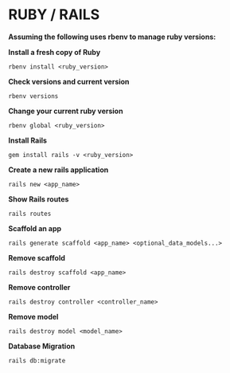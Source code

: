 # RUBY / RAILS

**Assuming the following uses rbenv to manage ruby versions:**

**Install a fresh copy of Ruby**
```
rbenv install <ruby_version>
```

**Check versions and current version**
```
rbenv versions
```

**Change your current ruby version**
```
rbenv global <ruby_version>
```

**Install Rails**
```
gem install rails -v <ruby_version>
```

**Create a new rails application**
```
rails new <app_name>
```

**Show Rails routes**
```
rails routes
```

**Scaffold an app**
```
rails generate scaffold <app_name> <optional_data_models...>
```

**Remove scaffold**
```
rails destroy scaffold <app_name>
```

**Remove controller**
```
rails destroy controller <controller_name>
```

**Remove model**
```
rails destroy model <model_name>
```

**Database Migration**
```
rails db:migrate
```
